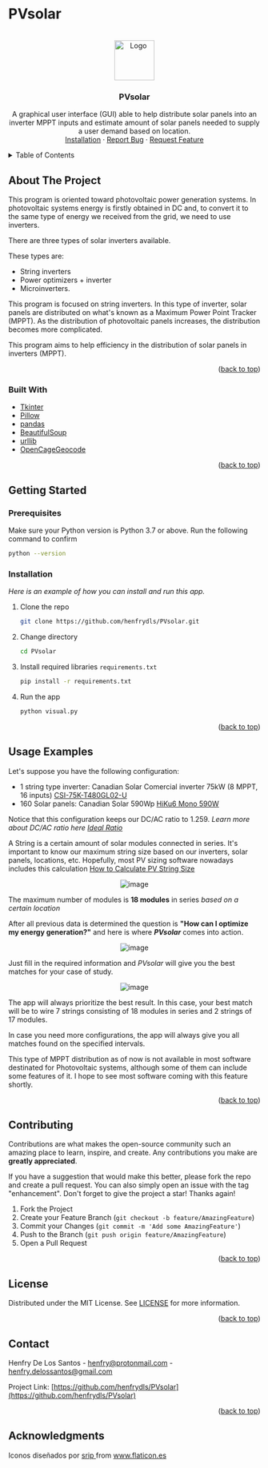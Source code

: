 # PVsolar

<div id="top"></div>

<!-- PROJECT LOGO -->
<br />
<div align="center">
  <a href="https://github.com/henfrydls/PVsolar">
    <img src="https://github.com/henfrydls/PVsolar/blob/main/Images/logo.ico" alt="Logo" width="80" height="80">
  </a>

  <h3 align="center">PVsolar</h3>

  <p align="center">
    A graphical user interface (GUI) able to help distribute solar panels into an inverter MPPT inputs and estimate amount of solar panels needed to supply a user demand based on location.
    <br />
    <a href="#getting-started">Installation</a>
    ·
    <a href="https://github.com/henfrydls/PVsolar/issues">Report Bug</a>
    ·
    <a href="https://github.com/henfrydls/PVsolar/issues">Request Feature</a>
  </p>
</div>



<!-- TABLE OF CONTENTS -->
<details>
  <summary>Table of Contents</summary>
  <ol>
    <li>
      <a href="#about-the-project">About The Project</a>
      <ul>
        <li><a href="#built-with">Built With</a></li>
      </ul>
    </li>
    <li>
      <a href="#getting-started">Getting Started</a>
      <ul>
        <li><a href="#prerequisites">Prerequisites</a></li>
        <li><a href="#installation">Installation</a></li>
      </ul>
    </li>
    <li><a href="#usage">Usage</a></li>
    <li><a href="#contributing">Contributing</a></li>
    <li><a href="#license">License</a></li>
    <li><a href="#contact">Contact</a></li>
    <li><a href="#acknowledgments">Acknowledgments</a></li>
  </ol>
</details>



<!-- ABOUT THE PROJECT -->
## About The Project

This program is oriented toward photovoltaic power generation systems. In photovoltaic systems energy is firstly obtained in DC and, to convert it to the same type of energy we received from the grid, we need to use inverters.

There are three types of solar inverters available. 

These types are:
* String inverters 
* Power optimizers + inverter
* Microinverters. 

This program is focused on string inverters. In this type of inverter, solar panels are distributed on what's known as a Maximum Power Point Tracker (MPPT). As the distribution of photovoltaic panels increases, the distribution becomes more complicated.

This program aims to help efficiency in the distribution of solar panels in inverters (MPPT).

<p align="right">(<a href="#top">back to top</a>)</p>



### Built With

* [Tkinter](https://docs.python.org/3/library/tkinter.html)
* [Pillow](https://pillow.readthedocs.io/en/stable/)
* [pandas](https://pandas.pydata.org/)
* [BeautifulSoup](https://www.crummy.com/software/BeautifulSoup/bs4/doc/)
* [urllib](https://docs.python.org/3/library/urllib.html)
* [OpenCageGeocode](https://opencagedata.com/)


<p align="right">(<a href="#top">back to top</a>)</p>



<!-- GETTING STARTED -->
## Getting Started

### Prerequisites

Make sure your Python version is Python 3.7 or above. Run the following command to confirm

  ```sh
  python --version
  ```

### Installation

_Here is an example of how you can install and run this app._

1. Clone the repo
   ```sh
   git clone https://github.com/henfrydls/PVsolar.git
   ```
2. Change directory
   ```sh
   cd PVsolar
   ```
3. Install required libraries `requirements.txt`
   ```sh
   pip install -r requirements.txt
   ```
4. Run the app
   ```py
   python visual.py
   ```

<p align="right">(<a href="#top">back to top</a>)</p>


<div id="usage"></div>

<!-- USAGE EXAMPLES -->
## Usage Examples

Let's suppose you have the following configuration:

* 1 string type inverter: Canadian Solar Comercial inverter 75kW (8 MPPT, 16 inputs) [CSI-75K-T480GL02-U](https://static.csisolar.com/wp-content/uploads/sites/3/2021/12/06114422/CanadianSolar_Inverter_3ph_75-100KW-NA_V1.6_June-2021.pdf)
* 160 Solar panels: Canadian Solar 590Wp [HiKu6 Mono 590W](https://www.canadiansolar.com/wp-content/uploads/2020/06/Canadian_Solar-Flyer-HiKu6_CS6Y-MS_EN.pdf)

Notice that this configuration keeps our DC/AC ratio to 1.259. _Learn more about DC/AC ratio here [Ideal Ratio](https://www.solarpowerworldonline.com/2016/07/solar-inverters-clipping-dcac-inverter-load-ratio-ideal/)_

A String is a certain amount of solar modules connected in series. It's important to know our maximum string size based on our inverters, solar panels, locations, etc. Hopefully, most PV sizing software nowadays includes this calculation [How to Calculate PV String Size](https://www.mayfield.energy/blog/pv-string-size)

<div align="center">

![image](https://user-images.githubusercontent.com/78233072/163701020-691acd92-7659-495a-9ee3-c82aa3aa4e0b.png)

  </div>
  
The maximum number of modules is **18 modules** in series *based on a certain location*

After all previous data is determined the question is **"How can I optimize my energy generation?"** and here is where ***PVsolar*** comes into action. 

<div align="center">

![image](https://user-images.githubusercontent.com/78233072/163701517-82a33cb8-d48c-474b-ac5e-093d5ae23d57.png)

  </div>
  
Just fill in the required information and *PVsolar* will give you the best matches for your case of study. 

<div align="center">
  
![image](https://user-images.githubusercontent.com/78233072/163701585-efef2f22-c4cb-4262-9767-12796bc9da35.png)

  </div>
  
The app will always prioritize the best result. In this case, your best match will be to wire 7 strings consisting of 18 modules in series and 2 strings of 17 modules. 

In case you need more configurations, the app will always give you all matches found on the specified intervals.

This type of MPPT distribution as of now is not available in most software destinated for Photovoltaic systems, although some of them can include some features of it. I hope to see most software coming with this feature shortly. 


<p align="right">(<a href="#top">back to top</a>)</p>



<!-- CONTRIBUTING -->
## Contributing

Contributions are what makes the open-source community such an amazing place to learn, inspire, and create. Any contributions you make are **greatly appreciated**.

If you have a suggestion that would make this better, please fork the repo and create a pull request. You can also simply open an issue with the tag "enhancement".
Don't forget to give the project a star! Thanks again!

1. Fork the Project
2. Create your Feature Branch (`git checkout -b feature/AmazingFeature`)
3. Commit your Changes (`git commit -m 'Add some AmazingFeature'`)
4. Push to the Branch (`git push origin feature/AmazingFeature`)
5. Open a Pull Request

<p align="right">(<a href="#top">back to top</a>)</p>



<!-- LICENSE -->
## License

Distributed under the MIT License. See [LICENSE](https://github.com/henfrydls/PVsolar/blob/main/LICENSE) for more information.

<p align="right">(<a href="#top">back to top</a>)</p>



<!-- CONTACT -->
## Contact

Henfry De Los Santos - henfry@protonmail.com - henfry.delossantos@gmail.com

Project Link: [https://github.com/henfrydls/PVsolar](https://github.com/henfrydls/PVsolar)

<p align="right">(<a href="#top">back to top</a>)</p>



<!-- ACKNOWLEDGMENTS -->
## Acknowledgments

<div>Iconos diseñados por <a href="https://www.flaticon.es/autores/srip" title="srip">srip
</a> from <a href="https://www.flaticon.es/" title="Flaticon">www.flaticon.es</a></div>
